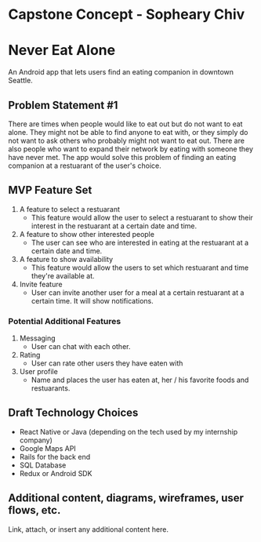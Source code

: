 
# Capstone Concept - Sopheary Chiv

# Never Eat Alone
   An Android app that lets users find an eating companion in downtown Seattle.

## Problem Statement #1

There are times when people would like to eat out but do not want to eat alone. They might not be able to find anyone to eat with, or they simply do not want to ask others who probably might not want to eat out. There are also people who want to expand their network by eating with someone they have never met. The app would solve this problem of finding an eating companion at a restuarant of the user's choice.

## MVP Feature Set

1.  A feature to select a restuarant
    - This feature would allow the user to select a restuarant to show their interest in the restuarant at a certain date and time.
1.  A feature to show other interested people
    - The user can see who are interested in eating at the restuarant at a certain date and time.
1.  A feature to show availability
    - This feature would allow the users to set which restuarant and time they're available at.
1.  Invite feature
    - User can invite another user for a meal at a certain restuarant at a certain time. It will show notifications.

### Potential Additional Features

1. Messaging
    - User can chat with each other.
1. Rating
    - User can rate other users they have eaten with
1. User profile
    - Name and places the user has eaten at, her / his favorite foods and restuarants.

## Draft Technology Choices

- React Native or Java (depending on the tech used by my internship company)
- Google Maps API
- Rails for the back end
- SQL Database
- Redux or Android SDK

## Additional content, diagrams, wireframes, user flows, etc.
Link, attach, or insert any additional content here.
